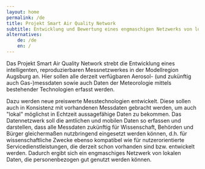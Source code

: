 ```yaml
---
layout: home
permalink: /de
title: Projekt Smart Air Quality Network
subtitle: Entwicklung und Bewertung eines engmaschigen Netzwerks von lokalen Feinstaubdaten, welche von der Öffentlichkeit eingespeist und genutzt werden können.
alternatives:
    de: /de
    en: /
---
```


Das Projekt Smart Air Quality Network strebt die Entwicklung eines intelligenten, reproduzierbaren Messnetzwerkes
in der Modellregion Augsburg an. Hier sollen alle derzeit verfügbaren Aerosol- (und
zukünftig auch Gas-)messdaten sowie auch Daten der Meteorologie mittels
bestehender Technologien erfasst werden. 

Dazu werden neue preiswerte Messtechnologien entwickelt. Diese sollen auch in
Konsistenz mit vorhandenen Messdaten gebracht werden, um auch "lokal" möglichst
in Echtzeit aussagefähige Daten zu bekommen. Das Datennetzwerk soll die
amtlichen und mobilen Daten so erfassen und darstellen, dass alle Messdaten
zukünftig für Wissenschaft, Behörden und Bürger gleichermaßen nutzbringend
eingesetzt werden können, d.h. für wissenschaftliche Zwecke ebenso kompatibel
wie für nutzerorientierte Servicedienstleistungen, die derzeit schon vorhanden
sind bzw. entwickelt werden. Dadurch ergibt sich ein engmaschiges Netzwerk von
lokalen Daten, die personenbezogen gut genutzt werden können.